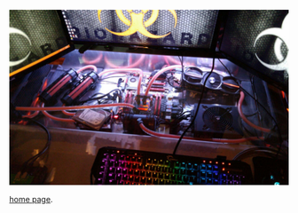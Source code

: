 ![Image for Computer Building](https://github.com/DerekAlexander/DerekAlexander.github.io/blob/master/deskBuild.jpg)
  
[home page](index.md).
